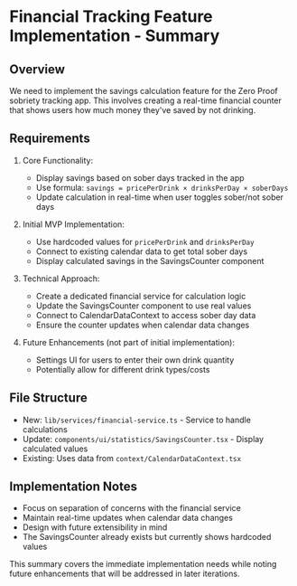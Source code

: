 # Financial Tracking Feature Implementation - Summary

## Overview
We need to implement the savings calculation feature for the Zero Proof sobriety tracking app. This involves creating a real-time financial counter that shows users how much money they've saved by not drinking.

## Requirements

1. Core Functionality:
   - Display savings based on sober days tracked in the app
   - Use formula: `savings = pricePerDrink × drinksPerDay × soberDays`
   - Update calculation in real-time when user toggles sober/not sober days

2. Initial MVP Implementation:
   - Use hardcoded values for `pricePerDrink` and `drinksPerDay`
   - Connect to existing calendar data to get total sober days
   - Display calculated savings in the SavingsCounter component

3. Technical Approach:
   - Create a dedicated financial service for calculation logic
   - Update the SavingsCounter component to use real values
   - Connect to CalendarDataContext to access sober day data
   - Ensure the counter updates when calendar data changes

4. Future Enhancements (not part of initial implementation):
   - Settings UI for users to enter their own drink quantity
   - Potentially allow for different drink types/costs

## File Structure
- New: `lib/services/financial-service.ts` - Service to handle calculations
- Update: `components/ui/statistics/SavingsCounter.tsx` - Display calculated values
- Existing: Uses data from `context/CalendarDataContext.tsx`

## Implementation Notes
- Focus on separation of concerns with the financial service
- Maintain real-time updates when calendar data changes
- Design with future extensibility in mind
- The SavingsCounter already exists but currently shows hardcoded values

This summary covers the immediate implementation needs while noting future enhancements that will be addressed in later iterations.

